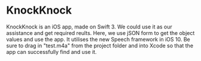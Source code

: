 <h1>KnockKnock</h1>
KnockKnock is an iOS app, made on Swift 3. We could use it as our assistance and get required reults. Here, we use jSON form to get the object values and use the app.
 It utilises the new Speech framework in iOS 10. 
Be sure to drag in "test.m4a" from the project folder and into Xcode so that the app can successfully find and use it.
